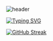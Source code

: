 ![header](https://capsule-render.vercel.app/api?type=waving&color=0:D9B4C9,100:B2F7EF&height=300&section=header&text=hI'm%20LIM&fontSize=90)

[![Typing SVG](https://readme-typing-svg.demolab.com?font=Fira+Code&weight=700&size=22&duration=2000&pause=2000&color=BFB1E1&center=true&vCenter=true&width=825&height=60&lines=There's+a+discipline+for+passion;It's+about+how+many+times+you+stand+up)](https://git.io/typing-svg)


[![GitHub Streak](https://streak-stats.demolab.com?user=limchaeyeon8&theme=tokyonight-duo&hide_border=true&mode=weekly)](https://git.io/streak-stats)

<!--
**limchaeyeon8/limchaeyeon8** is a ✨ _special_ ✨ repository because its `README.md` (this file) appears on your GitHub profile.

Here are some ideas to get you started:

- 🔭 I’m currently working on ...
- 🌱 I’m currently learning ...
- 👯 I’m looking to collaborate on ...
- 🤔 I’m looking for help with ...
- 💬 Ask me about ...
- 📫 How to reach me: ...
- 😄 Pronouns: ...
- ⚡ Fun fact: ...
-->
